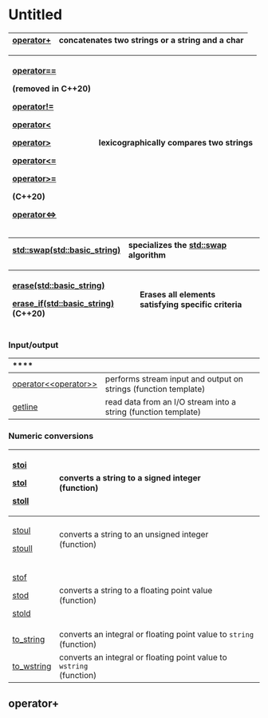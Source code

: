# Untitled

| [operator+](https://en.cppreference.com/w/cpp/string/basic_string/operator%2B) | concatenates two strings or a string and a char  |
| :--- | :--- |


<table>
  <thead>
    <tr>
      <th style="text-align:left">
        <p><a href="https://en.cppreference.com/w/cpp/string/basic_string/operator_cmp">operator==</a>
        </p>
        <p><b>(removed in C++20)</b>
        </p>
        <p><a href="https://en.cppreference.com/w/cpp/string/basic_string/operator_cmp">operator!=</a>
        </p>
        <p><a href="https://en.cppreference.com/w/cpp/string/basic_string/operator_cmp">operator&lt;</a>
        </p>
        <p><a href="https://en.cppreference.com/w/cpp/string/basic_string/operator_cmp">operator&gt;</a>
        </p>
        <p><a href="https://en.cppreference.com/w/cpp/string/basic_string/operator_cmp">operator&lt;=</a>
        </p>
        <p><a href="https://en.cppreference.com/w/cpp/string/basic_string/operator_cmp">operator&gt;=</a>
        </p>
        <p>(C++20)</p>
        <p><a href="https://en.cppreference.com/w/cpp/string/basic_string/operator_cmp">operator&lt;=&gt;</a>
        </p>
      </th>
      <th style="text-align:left">lexicographically compares two strings</th>
    </tr>
  </thead>
  <tbody></tbody>
</table>

| [std::swap\(std::basic\_string\)](https://en.cppreference.com/w/cpp/string/basic_string/swap2) | specializes the [std::swap](https://en.cppreference.com/w/cpp/algorithm/swap) algorithm |
| :--- | :--- |


<table>
  <thead>
    <tr>
      <th style="text-align:left">
        <p><a href="https://en.cppreference.com/w/cpp/string/basic_string/erase2">erase(std::basic_string)</a>
        </p>
        <p><a href="https://en.cppreference.com/w/cpp/string/basic_string/erase2">erase_if(std::basic_string)</a>(C++20)</p>
      </th>
      <th style="text-align:left">Erases all elements satisfying specific criteria</th>
    </tr>
  </thead>
  <tbody></tbody>
</table>

### **Input/output**

| \*\*\*\* |  |
| :--- | :--- |
| [operator&lt;&lt;operator&gt;&gt;](https://en.cppreference.com/w/cpp/string/basic_string/operator_ltltgtgt) | performs stream input and output on strings \(function template\) |
| [getline](https://en.cppreference.com/w/cpp/string/basic_string/getline) | read data from an I/O stream into a string \(function template\) |

### **Numeric conversions**

<table>
  <thead>
    <tr>
      <th style="text-align:left">
        <p><a href="https://en.cppreference.com/w/cpp/string/basic_string/stol">stoi</a>
        </p>
        <p><a href="https://en.cppreference.com/w/cpp/string/basic_string/stol">stol</a>
        </p>
        <p><a href="https://en.cppreference.com/w/cpp/string/basic_string/stol">stoll</a>
        </p>
      </th>
      <th style="text-align:left">converts a string to a signed integer
        <br />(function)</th>
    </tr>
  </thead>
  <tbody>
    <tr>
      <td style="text-align:left">
        <p><a href="https://en.cppreference.com/w/cpp/string/basic_string/stoul">stoul</a>
        </p>
        <p><a href="https://en.cppreference.com/w/cpp/string/basic_string/stoul">stoull</a>
        </p>
      </td>
      <td style="text-align:left">converts a string to an unsigned integer
        <br />(function)</td>
    </tr>
    <tr>
      <td style="text-align:left">
        <p><a href="https://en.cppreference.com/w/cpp/string/basic_string/stof">stof</a>
        </p>
        <p><a href="https://en.cppreference.com/w/cpp/string/basic_string/stof">stod</a>
        </p>
        <p><a href="https://en.cppreference.com/w/cpp/string/basic_string/stof">stold</a>
        </p>
      </td>
      <td style="text-align:left">converts a string to a floating point value
        <br />(function)</td>
    </tr>
    <tr>
      <td style="text-align:left"><a href="https://en.cppreference.com/w/cpp/string/basic_string/to_string">to_string</a>
      </td>
      <td style="text-align:left">converts an integral or floating point value to <code>string</code>
        <br
        />(function)</td>
    </tr>
    <tr>
      <td style="text-align:left"><a href="https://en.cppreference.com/w/cpp/string/basic_string/to_wstring">to_wstring</a>
      </td>
      <td style="text-align:left">converts an integral or floating point value to <code>wstring</code>
        <br
        />(function)</td>
    </tr>
  </tbody>
</table>

## operator+ <a id="firstHeading"></a>



 

